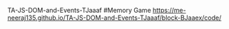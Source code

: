 TA-JS-DOM-and-Events-TJaaaf
#Memory Game
https://me-neeraj135.github.io/TA-JS-DOM-and-Events-TJaaaf/block-BJaaex/code/
